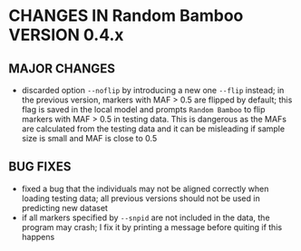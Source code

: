 # CHANGES IN Random Bamboo VERSION 0.4.x

## MAJOR CHANGES

- discarded option `--noflip` by introducing a new one `--flip` instead; in the previous version, markers with MAF > 0.5 are flipped by default; this flag is saved in the local model and prompts `Random Bamboo` to flip markers with MAF > 0.5 in testing data. This is dangerous as the MAFs are calculated from the testing data and it can be misleading if sample size is small and MAF is close to 0.5

## BUG FIXES

- fixed a bug that the individuals may not be aligned correctly when loading testing data; all previous versions should not be used in predicting new dataset
- if all markers specified by `--snpid` are not included in the data, the program may crash; I fix it by printing a message before quiting if this happens 
